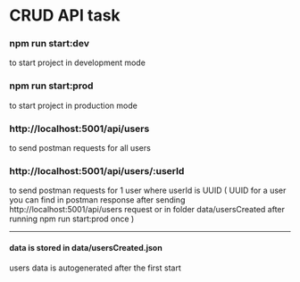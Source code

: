 # CRUD API task

### npm run start:dev
to start project in development mode

### npm run start:prod
to start project in production mode

### http://localhost:5001/api/users
to send postman requests for all users

### http://localhost:5001/api/users/:userId
to send postman requests for 1 user where userId is UUID ( UUID for a user you can find in postman response after sending http://localhost:5001/api/users request or in folder data/usersCreated after running npm run start:prod once )

***

#### data is stored in data/usersCreated.json
users data is autogenerated after the first start

